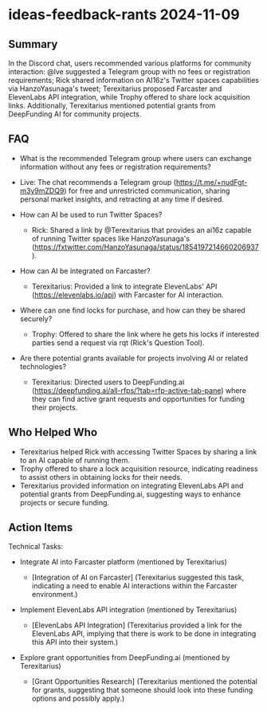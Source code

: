 # ideas-feedback-rants 2024-11-09

## Summary
 In the Discord chat, users recommended various platforms for community interaction: @lve suggested a Telegram group with no fees or registration requirements; Rick shared information on AI16z's Twitter spaces capabilities via HanzoYasunaga's tweet; Terexitarius proposed Farcaster and ElevenLabs API integration, while Trophy offered to share lock acquisition links. Additionally, Terexitarius mentioned potential grants from DeepFunding AI for community projects.

## FAQ
 - What is the recommended Telegram group where users can exchange information without any fees or registration requirements?
  - Live: The chat recommends a Telegram group (https://t.me/+nudFgt-m3y9mZDQ9) for free and unrestricted communication, sharing personal market insights, and retracting at any time if desired.

- How can AI be used to run Twitter Spaces?
  - Rick: Shared a link by @Terexitarius that provides an ai16z capable of running Twitter spaces like HanzoYasunaga's (https://fxtwitter.com/HanzoYasunaga/status/1854197214660206937).

- How can AI be integrated on Farcaster?
  - Terexitarius: Provided a link to integrate ElevenLabs' API (https://elevenlabs.io/api) with Farcaster for AI interaction.

- Where can one find locks for purchase, and how can they be shared securely?
  - Trophy: Offered to share the link where he gets his locks if interested parties send a request via rqt (Rick's Question Tool).

- Are there potential grants available for projects involving AI or related technologies?
  - Terexitarius: Directed users to DeepFunding.ai (https://deepfunding.ai/all-rfps/?tab=rfp-active-tab-pane) where they can find active grant requests and opportunities for funding their projects.

## Who Helped Who
 - Terexitarius helped Rick with accessing Twitter Spaces by sharing a link to an AI capable of running them.
- Trophy offered to share a lock acquisition resource, indicating readiness to assist others in obtaining locks for their needs.
- Terexitarius provided information on integrating ElevenLabs API and potential grants from DeepFunding.ai, suggesting ways to enhance projects or secure funding.

## Action Items
 Technical Tasks:

- Integrate AI into Farcaster platform (mentioned by Terexitarius)
  - [Integration of AI on Farcaster] (Terexitarius suggested this task, indicating a need to enable AI interactions within the Farcaster environment.)
  
- Implement ElevenLabs API integration (mentioned by Terexitarius)
  - [ElevenLabs API Integration] (Terexitarius provided a link for the ElevenLabs API, implying that there is work to be done in integrating this API into their system.)
  
- Explore grant opportunities from DeepFunding.ai (mentioned by Terexitarius)
  - [Grant Opportunities Research] (Terexitarius mentioned the potential for grants, suggesting that someone should look into these funding options and possibly apply.)

